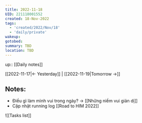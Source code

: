 ```yaml
---
title: 2022-11-18
UID: 221118001552
created: 18-Nov-2022
tags:
  - 'created/2022/Nov/18'
  - 'daily/private'
wakeup:
gotobed:
summary: TBD
location: TBD
---
```

up:: [[Daily notes]]

[[2022-11-17|<- Yesterday]] | [[2022-11-19|Tomorrow ->]]

## Notes:

- Điều gì làm mình vui trong ngày? -> [[Những niềm vui giản dị]]
- Cập nhật running log [[Road to HIM 2022]]



![[Tasks list]]

